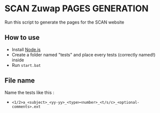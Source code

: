# SCAN Zuwap PAGES GENERATION

Run this script to generate the pages for the SCAN website

## How to use

 - Install [Node.js](https://nodejs.org/en/download/)
 - Create a folder named "tests" and place every tests (correctly named!) inside
 - Run `start.bat`
 
## File name

Name the tests like this : 
 - `<1/2>a_<subject>_<yy-yy>_<type><number>_<t/s/c>_<optional-comments>.ext`

